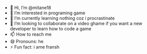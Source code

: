 - 👋 Hi, I’m @mitane18
- 👀 I’m interested in programing game 
- 🌱 I’m currently learning nothing coz i procrastinate
- 💞️ I’m looking to collaborate on a video ghame if you want a new developer to learn how to code a game 
- 📫 How to reach me 
- 😄 Pronouns: he
- ⚡ Fun fact: i ame fransh 

<!---
mitane18/mitane18 is a ✨ special ✨ repository because its `README.md` (this file) appears on your GitHub profile.
You can click the Preview link to take a look at your changes.
--->
